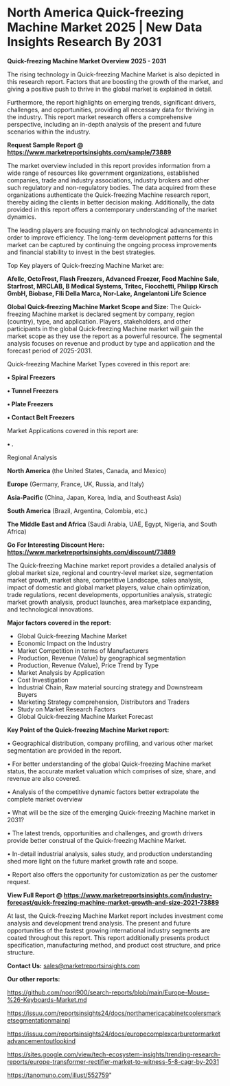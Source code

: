 # North America Quick-freezing Machine Market 2025 | New Data Insights Research By 2031

<Strong> Quick-freezing Machine Market Overview 2025 - 2031</strong>

The rising technology in Quick-freezing Machine Market is also depicted in this research report. Factors that are boosting the growth of the market, and giving a positive push to thrive in the global market is explained in detail.

Furthermore, the report highlights on emerging trends, significant drivers, challenges, and opportunities, providing all necessary data for thriving in the industry. This report market research offers a comprehensive perspective, including an in-depth analysis of the present and future scenarios within the industry.

<strong>Request Sample Report @ <a href=https://www.marketreportsinsights.com/sample/73889>https://www.marketreportsinsights.com/sample/73889</a></strong>

The market overview included in this report provides information from a wide range of resources like government organizations, established companies, trade and industry associations, industry brokers and other such regulatory and non-regulatory bodies. The data acquired from these organizations authenticate the Quick-freezing Machine research report, thereby aiding the clients in better decision making. Additionally, the data provided in this report offers a contemporary understanding of the market dynamics.

The leading players are focusing mainly on technological advancements in order to improve efficiency. The long-term development patterns for this market can be captured by continuing the ongoing process improvements and financial stability to invest in the best strategies.

Top Key players of Quick-freezing Machine Market are:

<strong>Afellc, OctoFrost, Flash Freezers, Advanced Freezer, Food Machine Sale, Starfrost, MRCLAB, B Medical Systems, Tritec, Fiocchetti, Philipp Kirsch GmbH, Biobase, Flli Della Marca, Nor-Lake, Angelantoni Life Science</strong>

<strong><b>Global Quick-freezing Machine Market Scope and Size:</b></strong>
The Quick-freezing Machine market is declared segment by company, region (country), type, and application. Players, stakeholders, and other participants in the global Quick-freezing Machine market will gain the market scope as they use the report as a powerful resource. The segmental analysis focuses on revenue and product by type and application and the forecast period of 2025-2031.

Quick-freezing Machine Market Types covered in this report are:

<strong>• Spiral Freezers

• Tunnel Freezers

• Plate Freezers

• Contact Belt Freezers</strong>

Market Applications covered in this report are:

<strong>• .</strong> 

Regional Analysis

<strong>North America</strong> (the United States, Canada, and Mexico)

<strong>Europe</strong> (Germany, France, UK, Russia, and Italy)

<strong>Asia-Pacific</strong> (China, Japan, Korea, India, and Southeast Asia)

<strong>South America</strong> (Brazil, Argentina, Colombia, etc.)

<strong>The Middle East and Africa</strong> (Saudi Arabia, UAE, Egypt, Nigeria, and South Africa)

<strong>Go For Interesting Discount Here: <a href=https://www.marketreportsinsights.com/discount/73889>https://www.marketreportsinsights.com/discount/73889</a></strong>

The Quick-freezing Machine market report provides a detailed analysis of global market size, regional and country-level market size, segmentation market growth, market share, competitive Landscape, sales analysis, impact of domestic and global market players, value chain optimization, trade regulations, recent developments, opportunities analysis, strategic market growth analysis, product launches, area marketplace expanding, and technological innovations.

<strong><b>Major factors covered in the report:</b></strong>
<ul>
  <li>Global Quick-freezing Machine Market </li>
  <li>Economic Impact on the Industry</li>
  <li>Market Competition in terms of Manufacturers</li>
  <li>Production, Revenue (Value) by geographical segmentation</li>
  <li>Production, Revenue (Value), Price Trend by Type</li>
  <li>Market Analysis by Application</li>
  <li>Cost Investigation</li>
  <li>Industrial Chain, Raw material sourcing strategy and Downstream Buyers</li>
  <li>Marketing Strategy comprehension, Distributors and Traders</li>
  <li>Study on Market Research Factors</li>
  <li>Global Quick-freezing Machine Market Forecast</li>
</ul>

<strong><b>Key Point of the Quick-freezing Machine Market report:</b></strong>

• Geographical distribution, company profiling, and various other market segmentation are provided in the report.

• For better understanding of the global Quick-freezing Machine market status, the accurate market valuation which comprises of size, share, and revenue are also covered.

• Analysis of the competitive dynamic factors better extrapolate the complete market overview

• What will be the size of the emerging Quick-freezing Machine market in 2031?

• The latest trends, opportunities and challenges, and growth drivers provide better construal of the Quick-freezing Machine Market.

• In-detail industrial analysis, sales study, and production understanding shed more light on the future market growth rate and scope.

• Report also offers the opportunity for customization as per the customer request.

<strong><b>View Full Report @ <a href=https://www.marketreportsinsights.com/industry-forecast/quick-freezing-machine-market-growth-and-size-2021-73889>https://www.marketreportsinsights.com/industry-forecast/quick-freezing-machine-market-growth-and-size-2021-73889</a></b></strong>


At last, the Quick-freezing Machine Market report includes investment come analysis and development trend analysis. The present and future opportunities of the fastest growing international industry segments are coated throughout this report. This report additionally presents product specification, manufacturing method, and product cost structure, and price structure.

<strong>Contact Us:</strong>
sales@marketreportsinsights.com

<strong>Our other reports:</strong>

<a href=https://github.com/noori900/search-reports/blob/main/Europe-Mouse-%26-Keyboards-Market.md>https://github.com/noori900/search-reports/blob/main/Europe-Mouse-%26-Keyboards-Market.md</a>

<a href=https://issuu.com/reportsinsights24/docs/northamericacabinetcoolersmarketsegmentationmainpl>https://issuu.com/reportsinsights24/docs/northamericacabinetcoolersmarketsegmentationmainpl</a>

<a href=https://issuu.com/reportsinsights24/docs/europecomplexcarburetormarketadvancementoutlookind>https://issuu.com/reportsinsights24/docs/europecomplexcarburetormarketadvancementoutlookind</a>

<a href=https://sites.google.com/view/tech-ecosystem-insights/trending-research-reports/europe-transformer-rectifier-market-to-witness-5-8-cagr-by-2031>https://sites.google.com/view/tech-ecosystem-insights/trending-research-reports/europe-transformer-rectifier-market-to-witness-5-8-cagr-by-2031</a>

<a href=https://tanomuno.com/illust/552759>https://tanomuno.com/illust/552759</a>"
